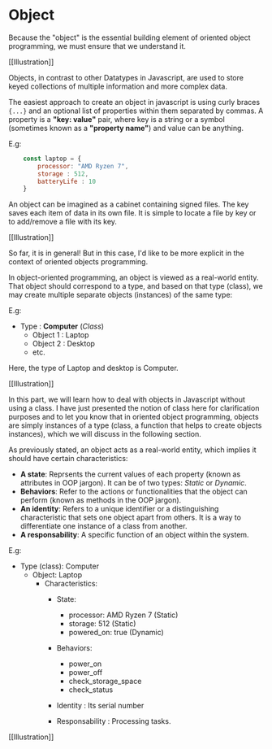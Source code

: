 # Object

Because the "object" is the essential building element of oriented object programming, we must ensure that we understand it.

[[Illustration]]

Objects, in contrast to other Datatypes in Javascript, are used to store keyed collections of multiple information and more complex data.

The easiest approach to create an object in javascript is using curly braces `{...}` and an optional list of properties within them separated by commas. A property is a **"key: value"** pair, where key is a string or a symbol (sometimes known as a **"property name"**) and value can be anything.

E.g:

```javascript
    const laptop = {
        processor: "AMD Ryzen 7",
        storage : 512,
        batteryLife : 10
    }
```


An object can be imagined as a cabinet containing signed files. The key saves each item of data in its own file. It is simple to locate a file by key or to add/remove a file with its key.

[[Illustration]]

So far, it is in general! But in this case, I'd like to be more explicit in the context of oriented objects programming.

In object-oriented programming, an object is viewed as a real-world entity. That object should correspond to a type, and based on that type (class), we may create multiple separate objects (instances) of the same type:

E.g:

- Type : **Computer** (*Class*)
    - Object 1 : Laptop
    - Object 2 : Desktop
    - etc.

Here, the type of Laptop and desktop is Computer.

[[Illustration]]

In this part, we will learn how to deal with objects in Javascript without using a class. I have just presented the notion of class here for clarification purposes and to let you know that in oriented object programming, objects are simply instances of a type (class, a function that helps to create objects instances), which we will discuss in the following section.

As previously stated, an object acts as a real-world entity, which implies it should have certain characteristics:

- **A state**: Reprsents the current values of each property (known as attributes in OOP jargon). It can be of two types: *Static* or *Dynamic*.
- **Behaviors**: Refer to the actions or functionalities that the object can perform (known as methods in the OOP jargon).
- **An identity**: Refers to a unique identifier or a distinguishing characteristic that sets one object apart from others. It is a way to differentiate one        instance of a class from another.
- **A responsability**: A specific function of an object within the system.

E.g:

- Type (class): Computer
    - Object: Laptop
        - Characteristics:
            - State:
                - processor: AMD Ryzen 7 (Static)
                - storage: 512 (Static)
                - powered_on: true (Dynamic)

            - Behaviors:
                - power_on
                - power_off
                - check_storage_space
                - check_status

            - Identity : Its serial number

            - Responsability : Processing tasks.


[[Illustration]]

